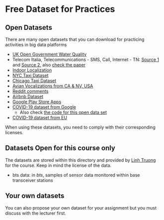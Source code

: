# Free Dataset for Practices

## Open Datasets
There are many open datasets that you can download for practicing activities in big data platforms

* [UK Open Government Water Quality](https://environment.data.gov.uk/water-quality/view/landing)
* Telecom Italia, Telecommunications - SMS, Call, Internet - TN: [Source 1](https://dandelion.eu/datamine/open-big-data/) and [Source 2](http://aris.me/contents/teaching/data-mining-2015/project/BigDataChallengeData.html), also [check the paper](https://www.nature.com/articles/sdata201555.pdf)
* [Indoor Localization](https://zenodo.org/record/2671590#.XXJahPxRUlU)
* [NYC Taxi Dataset](https://data.cityofnewyork.us/Transportation/2018-Yellow-Taxi-Trip-Data/t29m-gskq)
* [Chicago Taxi Dataset](https://data.cityofchicago.org/Transportation/Taxi-Trips/wrvz-psew)
* [Avian Vocalizations from CA & NV, USA](https://www.kaggle.com/samhiatt/xenocanto-avian-vocalizations-canv-usa)
* [Reddit comments](https://www.kaggle.com/reddit/reddit-comments-may-2015)
* [Airbnb Dataset](http://insideairbnb.com/get-the-data.html)
* [Google Play Store Apps](https://www.kaggle.com/lava18/google-play-store-apps)
* [COVID-19 dataset from Google](https://console.cloud.google.com/marketplace/details/bigquery-public-datasets/covid19-public-data-program)
  - Also check [the code for this open data set](https://github.com/GoogleCloudPlatform/covid-19-open-data)
* [COVID-19 dataset from EU](https://data.europa.eu/euodp/en/data/dataset/covid-19-coronavirus-data)

When using these datasets, you need to comply with their corresponding licenses.

## Datasets Open for this course only

The datasets are stored within this directory and provided by [Linh Truong](https://users.aalto.fi/~truongh4/) for the course. Keep in mind the license of the data.

* bts data: in *bts*, samples of sensor data monitored within base transceiver stations

## Your own datasets

You can also propose your own dataset for your assignment but you must discuss with the lecturer first.
